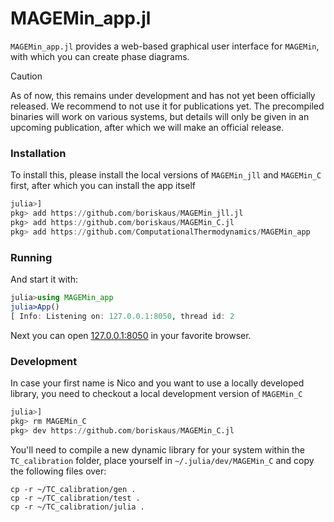 # MAGEMin_app.jl

`MAGEMin_app.jl` provides a web-based graphical user interface for `MAGEMin`, with which you can create phase diagrams.

> [!CAUTION]
> As of now, this remains under development and has not yet been officially released. We recommend to not use it for publications yet. The precompiled binaries will work on various systems, but details will only be given in an upcoming publication, after which we will make an official release. 

### Installation

To install this, please install the local versions of `MAGEMin_jll` and `MAGEMin_C` first, after which you can install the app itself
```julia
julia>]
pkg> add https://github.com/boriskaus/MAGEMin_jll.jl
pkg> add https://github.com/boriskaus/MAGEMin_C.jl
pkg> add https://github.com/ComputationalThermodynamics/MAGEMin_app
```

### Running

And start it with:
```julia
julia>using MAGEMin_app
julia>App()
[ Info: Listening on: 127.0.0.1:8050, thread id: 2
```
Next you can open [127.0.0.1:8050](127.0.0.1:8050) in your favorite browser.



### Development

In case your first name is Nico and you want to use a locally developed library, you need to checkout a local development version of `MAGEMin_C`
```julia
julia>]
pkg> rm MAGEMin_C
pkg> dev https://github.com/boriskaus/MAGEMin_C.jl
```
You'll need to compile a new dynamic library for your system within the `TC_calibration` folder, place yourself in `~/.julia/dev/MAGEMin_C` and copy the following files over: 
```
cp -r ~/TC_calibration/gen .
cp -r ~/TC_calibration/test .
cp -r ~/TC_calibration/julia .
```
